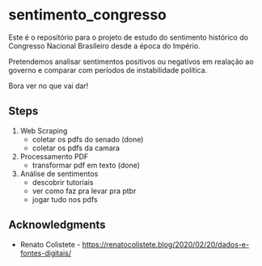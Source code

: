 # sentimento_congresso

Este é o repositório para o projeto de estudo do sentimento histórico do Congresso Nacional Brasileiro desde a época do Império.

Pretendemos analisar sentimentos positivos ou negativos em realação ao governo e comparar com períodos de instabilidade política.

Bora ver no que vai dar!

## Steps

1. Web Scraping
    * coletar os pdfs do senado (done)
    * coletar os pdfs da camara
2. Processamento PDF
    * transformar pdf em texto (done)
3. Análise de sentimentos
    * descobrir tutoriais
    * ver como faz pra levar pra ptbr
    * jogar tudo nos pdfs


## Acknowledgments

* Renato Colistete - https://renatocolistete.blog/2020/02/20/dados-e-fontes-digitais/

